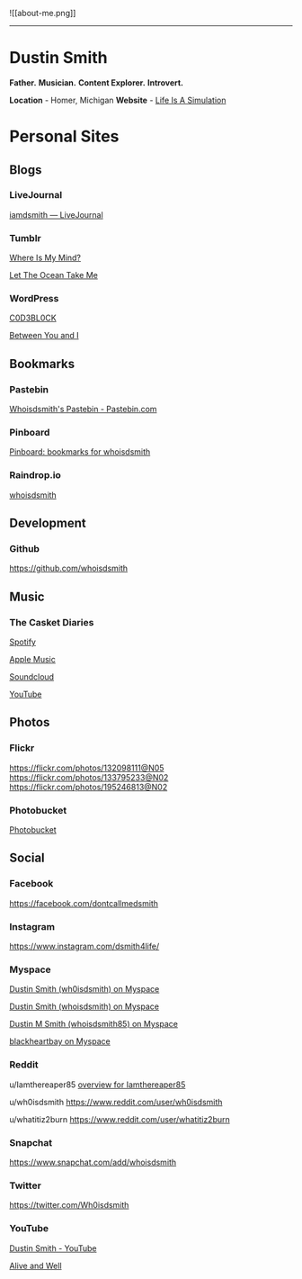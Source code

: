 ![[about-me.png]]

---

# Dustin Smith

**Father.** **Musician.** **Content Explorer.** **Introvert.**

**Location** - Homer, Michigan
**Website** - [Life Is A Simulation](https://lifeisasimulation.run)

# Personal Sites

## Blogs

### LiveJournal

[iamdsmith — LiveJournal](https://iamdsmith.livejournal.com)

### Tumblr

[Where Is My Mind?](https://wh0isdsmith.tumblr.com)

[Let The Ocean Take Me](https://whoisdsmith.tumblr.com)

### WordPress

[C0D3BL0CK](https://c0debl0ck.Wordpress.com)

[Between You and I](https://iamdsmith.wordpress.com/)

## Bookmarks

### Pastebin

[Whoisdsmith's Pastebin - Pastebin.com](https://pastebin.com/u/whoisdsmith)

### Pinboard

[Pinboard: bookmarks for whoisdsmith](https://pinboard.in/u:whoisdsmith)

### Raindrop.io

[whoisdsmith](https://raindrop.io/whoisdsmith)

## Development 

### Github

https://github.com/whoisdsmith

## Music

### The Casket Diaries

[Spotify](https://open.spotify.com/artist/4DAr0QEahg3z5XJhx1KjU5?si=wTO2dRD0R4GxfJv6ocAO3w)

[Apple Music](https://music.apple.com/us/artist/the-casket-diaries/1581811993)

[Soundcloud](https://soundcloud.com/casket-diaries?utm_campaign=social_sharing&utm_source=mobi&utm_terms=pfy_plays_part_2.control&si=a766662503bb45cc924b30b75278a2ae)

[YouTube](https://m.youtube.com/channel/UCUUC12JAiWWRX8fenlAMHrw)

## Photos

### Flickr

https://flickr.com/photos/132098111@N05
https://flickr.com/photos/133795233@N02
https://flickr.com/photos/195246813@N02

### Photobucket

[Photobucket](https://app.photobucket.com/u/dustinthemartyr)

## Social 

### Facebook

https://facebook.com/dontcallmedsmith

### Instagram

https://www.instagram.com/dsmith4life/

### Myspace

[Dustin Smith (wh0isdsmith) on Myspace](https://myspace.com/wh0isdsmith)

[Dustin Smith (whoisdsmith) on Myspace](https://myspace.com/whoisdsmith)

[Dustin M Smith (whoisdsmith85) on Myspace](https://myspace.com/whoisdsmith85)

[blackheartbay on Myspace](https://myspace.com/blackheartbay)

### Reddit

u/Iamthereaper85
[overview for Iamthereaper85](https://www.reddit.com/user/Iamthereaper85)

u/wh0isdsmith
https://www.reddit.com/user/wh0isdsmith

u/whatitiz2burn
https://www.reddit.com/user/whatitiz2burn

### Snapchat

https://www.snapchat.com/add/whoisdsmith

### Twitter

https://twitter.com/Wh0isdsmith

### YouTube

[Dustin Smith - YouTube](https://www.youtube.com/channel/UCv5xmq0RDxEpjNKfkyxLE8Q/videos)

[Alive and Well](https://www.youtube.com/user/aliveandwellband/featured)







